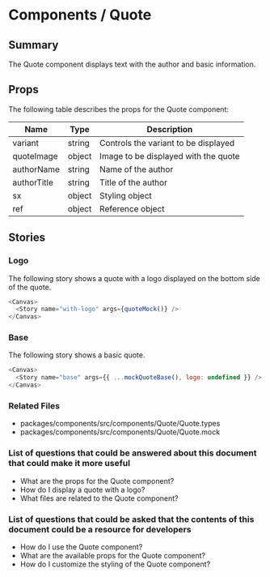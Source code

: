 # Components / Quote
## Summary
The Quote component displays text with the author and basic information.

## Props
The following table describes the props for the Quote component:

| Name | Type | Description |
| --- | --- | --- |
| variant | string | Controls the variant to be displayed |
| quoteImage | object | Image to be displayed with the quote |
| authorName | string | Name of the author |
| authorTitle | string | Title of the author |
| sx | object | Styling object |
| ref | object | Reference object |

## Stories
### Logo
The following story shows a quote with a logo displayed on the bottom side of the quote.

```javascript
<Canvas>
  <Story name="with-logo" args={quoteMock()} />
</Canvas>
```

### Base
The following story shows a basic quote.

```javascript
<Canvas>
  <Story name="base" args={{ ...mockQuoteBase(), logo: undefined }} />
</Canvas>
```

### Related Files
- packages/components/src/components/Quote/Quote.types
- packages/components/src/components/Quote/Quote.mock

### List of questions that could be answered about this document that could make it more useful
- What are the props for the Quote component?
- How do I display a quote with a logo?
- What files are related to the Quote component?

### List of questions that could be asked that the contents of this document could be a resource for developers
- How do I use the Quote component?
- What are the available props for the Quote component?
- How do I customize the styling of the Quote component?
